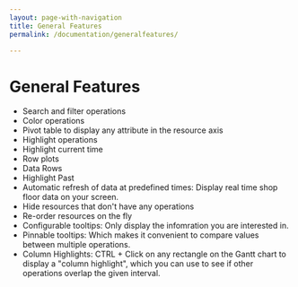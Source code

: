 ```yaml
---
layout: page-with-navigation
title: General Features
permalink: /documentation/generalfeatures/

---
```

# General Features

- Search and filter operations
- Color operations
- Pivot table to display any attribute in the resource axis
- Highlight operations
- Highlight current time
- Row plots
- Data Rows
- Highlight Past
- Automatic refresh of data at predefined times: Display real time shop floor data on your screen.
- Hide resources that don't have any operations
- Re-order resources on the fly
- Configurable tooltips: Only display the infomration you are interested in.
- Pinnable tooltips: Which makes it convenient to compare values between multiple operations.
- Column Highlights: CTRL + Click on any rectangle on the Gantt chart to display a "column highlight", which you can use to see if other operations overlap the given interval.
